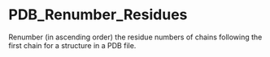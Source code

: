 # PDB_Renumber_Residues
Renumber (in ascending order) the residue numbers of chains following the first chain for a structure in a PDB file.
